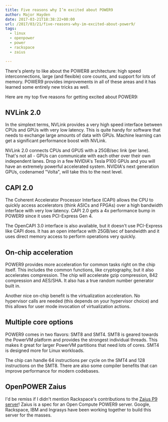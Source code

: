 ```yaml
---
title: Five reasons why I’m excited about POWER9
author: Major Hayden
date: 2017-03-21T18:38:22+00:00
url: /2017/03/21/five-reasons-why-im-excited-about-power9/
tags:
  - linux
  - openpower
  - power
  - rackspace
  - zaius

---
```

There's plenty to like about the POWER8 architecture: high speed interconnections, large (and flexible) core counts, and support for lots of memory. POWER9 provides improvements in all of these areas and it has learned some entirely new tricks as well.

Here are my top five reasons for getting excited about POWER9:

## NVLink 2.0

In the simplext terms, NVLink provides a very high speed interface between CPUs and GPUs with very low latency. This is quite handy for software that needs to exchange large amounts of data with GPUs. Machine learning can get a significant performance boost with NVLink.

NVLink 2.0 connects CPUs and GPUS with a 25GB/sec link (per lane). That's not all - GPUs can communicate with each other over their own independent lanes. Drop in a few NVIDIA's Tesla P100 GPUs and you will have an extremely powerful accelerated system. NVIDIA's next generation GPUs, codenamed "Volta", will take this to the next level.

## CAPI 2.0

The Coherent Accelerator Processor Interface (CAPI) allows the CPU to quickly access accelerators (think ASICs and FPGAs) over a high bandwidth interface with very low latency. CAPI 2.0 gets a 4x performance bump in POWER9 since it uses PCI-Express Gen 4.

The OpenCAPI 3.0 interface is also available, but it doesn't use PCI-Express like CAPI does. It has an open interface with 25GB/sec of bandwidth and it uses direct memory access to perform operations very quickly.

## On-chip acceleration

POWER9 provides more acceleration for common tasks right on the chip itself. This includes the common functions, like cryptography, but it also accelerates compression. The chip will accelerate gzip compression, 842 compression and AES/SHA. It also has a true random number generator built in.

Another nice on-chip benefit is the virtualization acceleration. No hypervisor calls are needed (this depends on your hypervisor choice) and this allows for user mode invocation of virtualization actions.

## Multiple core options

POWER9 comes in two flavors: SMT8 and SMT4. SMT8 is geared towards the PowerVM platform and provides the strongest individual threads. This makes it great for larger PowerVM partitions that need lots of cores. SMT4 is designed more for Linux workloads.

The chip can handle 64 instructions per cycle on the SMT4 and 128 instructions on the SMT8. There are also some compiler benefits that can improve performance for modern codebases.

## OpenPOWER Zaius

I'd be remiss if I didn't mention Rackspace's contributions to the [Zaius P9 server][1]! Zaius is a spec for an Open Compute POWER9 server. Google, Rackspace, IBM and Ingrasys have been working together to build this server for the masses.

 [1]: https://cloudplatform.googleblog.com/2016/10/introducing-Zaius-Google-and-Rackspaces-open-server-running-IBM-POWER9.html
